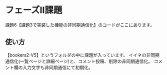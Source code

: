 # フェーズⅡ課題
課題6【課題3で実装した機能の非同期通信化】のコードがここにあります。

## 使い方
【bookers2-V5】というフォルダの中に課題が入っています。
イイネの非同期通信化(一覧ページと詳細ページ)と、コメント投稿、削除の非同期通信化。
コメント欄の入力文字も非同期通信にて初期化。